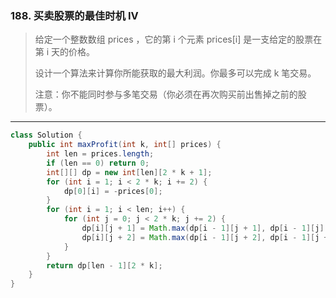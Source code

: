 ### 188. 买卖股票的最佳时机 IV

>给定一个整数数组 prices ，它的第 i 个元素 prices[i] 是一支给定的股票在第 i 天的价格。
>
>设计一个算法来计算你所能获取的最大利润。你最多可以完成 k 笔交易。
>
>注意：你不能同时参与多笔交易（你必须在再次购买前出售掉之前的股票）。
***
```java
class Solution {
    public int maxProfit(int k, int[] prices) {
        int len = prices.length;
        if (len == 0) return 0;
        int[][] dp = new int[len][2 * k + 1];
        for (int i = 1; i < 2 * k; i += 2) {
            dp[0][i] = -prices[0];
        }
        for (int i = 1; i < len; i++) {
            for (int j = 0; j < 2 * k; j += 2) {
                dp[i][j + 1] = Math.max(dp[i - 1][j + 1], dp[i - 1][j] - prices[i]);
                dp[i][j + 2] = Math.max(dp[i - 1][j + 2], dp[i - 1][j + 1] + prices[i]);
            }
        }
        return dp[len - 1][2 * k];
    }
}
```